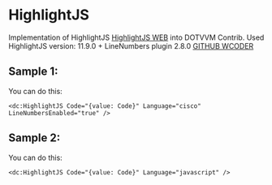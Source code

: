 # HighlightJS

Implementation of HighlightJS [HighlightJS WEB](https://highlightjs.org/) into DOTVVM Contrib.
Used HighlightJS version: 11.9.0 + LineNumbers plugin 2.8.0 [GITHUB WCODER](https://github.com/wcoder/highlightjs-line-numbers.js)

## Sample 1:

You can do this:

```DOTHTML
<dc:HighlightJS Code="{value: Code}" Language="cisco" LineNumbersEnabled="true" />  
```

## Sample 2:
You can do this:

```DOTHTML
<dc:HighlightJS Code="{value: Code}" Language="javascript" />
```
